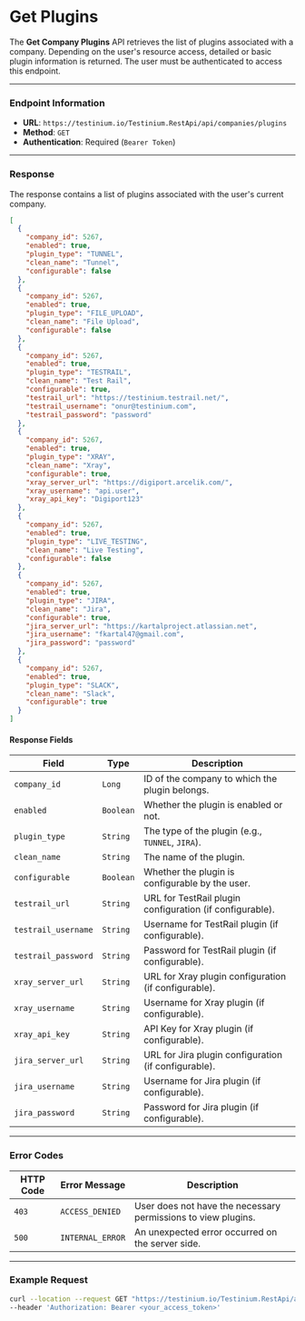 # Get Plugins

The **Get Company Plugins** API retrieves the list of plugins associated with a company. Depending on the user's resource access, detailed or basic plugin information is returned. The user must be authenticated to access this endpoint.

***

### Endpoint Information

* **URL**: `https://testinium.io/Testinium.RestApi/api/companies/plugins`
* **Method**: `GET`
* **Authentication**: Required (`Bearer Token`)

***

### Response

The response contains a list of plugins associated with the user's current company.

```json
[
  {
    "company_id": 5267,
    "enabled": true,
    "plugin_type": "TUNNEL",
    "clean_name": "Tunnel",
    "configurable": false
  },
  {
    "company_id": 5267,
    "enabled": true,
    "plugin_type": "FILE_UPLOAD",
    "clean_name": "File Upload",
    "configurable": false
  },
  {
    "company_id": 5267,
    "enabled": true,
    "plugin_type": "TESTRAIL",
    "clean_name": "Test Rail",
    "configurable": true,
    "testrail_url": "https://testinium.testrail.net/",
    "testrail_username": "onur@testinium.com",
    "testrail_password": "password"
  },
  {
    "company_id": 5267,
    "enabled": true,
    "plugin_type": "XRAY",
    "clean_name": "Xray",
    "configurable": true,
    "xray_server_url": "https://digiport.arcelik.com/",
    "xray_username": "api.user",
    "xray_api_key": "Digiport123"
  },
  {
    "company_id": 5267,
    "enabled": true,
    "plugin_type": "LIVE_TESTING",
    "clean_name": "Live Testing",
    "configurable": false
  },
  {
    "company_id": 5267,
    "enabled": true,
    "plugin_type": "JIRA",
    "clean_name": "Jira",
    "configurable": true,
    "jira_server_url": "https://kartalproject.atlassian.net",
    "jira_username": "fkartal47@gmail.com",
    "jira_password": "password"
  },
  {
    "company_id": 5267,
    "enabled": true,
    "plugin_type": "SLACK",
    "clean_name": "Slack",
    "configurable": true
  }
]
```

#### Response Fields

| Field               | Type      | Description                                              |
| ------------------- | --------- | -------------------------------------------------------- |
| `company_id`        | `Long`    | ID of the company to which the plugin belongs.           |
| `enabled`           | `Boolean` | Whether the plugin is enabled or not.                    |
| `plugin_type`       | `String`  | The type of the plugin (e.g., `TUNNEL`, `JIRA`).         |
| `clean_name`        | `String`  | The name of the plugin.                                  |
| `configurable`      | `Boolean` | Whether the plugin is configurable by the user.          |
| `testrail_url`      | `String`  | URL for TestRail plugin configuration (if configurable). |
| `testrail_username` | `String`  | Username for TestRail plugin (if configurable).          |
| `testrail_password` | `String`  | Password for TestRail plugin (if configurable).          |
| `xray_server_url`   | `String`  | URL for Xray plugin configuration (if configurable).     |
| `xray_username`     | `String`  | Username for Xray plugin (if configurable).              |
| `xray_api_key`      | `String`  | API Key for Xray plugin (if configurable).               |
| `jira_server_url`   | `String`  | URL for Jira plugin configuration (if configurable).     |
| `jira_username`     | `String`  | Username for Jira plugin (if configurable).              |
| `jira_password`     | `String`  | Password for Jira plugin (if configurable).              |

***

### Error Codes

| HTTP Code | Error Message    | Description                                                   |
| --------- | ---------------- | ------------------------------------------------------------- |
| `403`     | `ACCESS_DENIED`  | User does not have the necessary permissions to view plugins. |
| `500`     | `INTERNAL_ERROR` | An unexpected error occurred on the server side.              |

***

### Example Request

```bash
curl --location --request GET "https://testinium.io/Testinium.RestApi/api/companies/plugins" \
--header 'Authorization: Bearer <your_access_token>'
```
